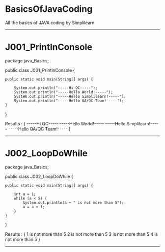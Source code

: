 # BasicsOfJavaCoding
All the basics of JAVA coding by Simplilearn

----- ----- ----- ----- ----- ----- ----- ----- ----- ----- ----- ----- ----- ----- ----- ----- ----- ----- ----- -----

# J001_PrintInConsole
package java_Basics;

public class J001_PrintInConsole {
	  
	public static void main(String[] args) {
		
		System.out.println("-----Hi QC-----");
		System.out.println("-----Hello World!-----");
		System.out.println("-----Hello Simplilearn!-----");
		System.out.println("-----Hello QA/QC Team!-----");
	}
}

Results :
{
-----Hi QC-----
-----Hello World!-----
-----Hello Simplilearn!-----
-----Hello QA/QC Team!-----
}

----- ----- ----- ----- ----- ----- ----- ----- ----- ----- ----- ----- ----- ----- ----- ----- ----- ----- ----- -----

# J002_LoopDoWhile
package java_Basics;

public class J002_LoopDoWhile {

	public static void main(String[] args) {

		int a = 1;
		while (a < 5) {
			System.out.println(a + " is not more than 5");
			a = a + 1;
		}
	}
}

Results :
{
1 is not more than 5
2 is not more than 5
3 is not more than 5
4 is not more than 5
}

----- ----- ----- ----- ----- ----- ----- ----- ----- ----- ----- ----- ----- ----- ----- ----- ----- ----- ----- -----
